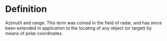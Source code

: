 # Definition

Azimuth and range. This term was coined in the field of radar, and has
since been extended in application to the locating of any object (or
target) by means of polar coordinates.
